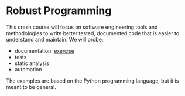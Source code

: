 # Robust Programming

This crash course will focus on software engineering tools and methodologies to write better tested, documented code that is easier to understand and maintain. We will probe:

- documentation: [exercise](README_DOC.md)
- tests
- static analysis
- automation

The examples are based on the Python programming language, but it is meant to be general.